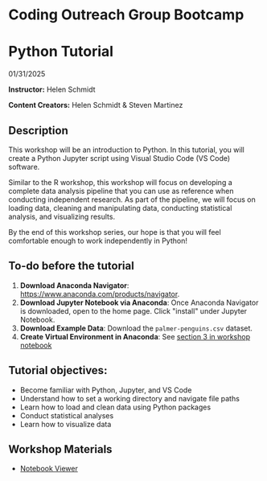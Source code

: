 # Coding Outreach Group Bootcamp
# Python Tutorial
01/31/2025

__**Instructor:**__ Helen Schmidt

__**Content Creators:**__ Helen Schmidt & Steven Martinez

## Description
This workshop will be an introduction to Python. In this tutorial, you will create a Python Jupyter script using Visual Studio Code (VS Code) software. 

Similar to the R workshop, this workshop will focus on developing a complete data analysis pipeline that you can use as reference when conducting independent research. As part of the pipeline, we will focus on loading data, cleaning and manipulating data, conducting statistical analysis, and visualizing results. 

By the end of this workshop series, our hope is that you will feel comfortable enough to work independently in Python!

## To-do before the tutorial
1. **Download Anaconda Navigator**: https://www.anaconda.com/products/navigator.
2. **Download Jupyter Notebook via Anaconda**: Once Anaconda Navigator is downloaded, open to the home page. Click "install" under Jupyter Notebook.
3. **Download Example Data**: Download the `palmer-penguins.csv` dataset.  
4. **Create Virtual Environment in Anaconda**: See [section 3 in workshop notebook](https://github.com/TU-Coding-Outreach-Group/intro-to-coding-2025/blob/main/python/index.html#Create-Virtual-Environment-in-Anaconda)

## Tutorial objectives:
- Become familiar with Python, Jupyter, and VS Code
- Understand how to set a working directory and navigate file paths
- Learn how to load and clean data using Python packages
- Conduct statistical analyses
- Learn how to visualize data

## Workshop Materials
- [Notebook Viewer](https://github.com/TU-Coding-Outreach-Group/intro-to-coding-2025/blob/main/python/index.html)


